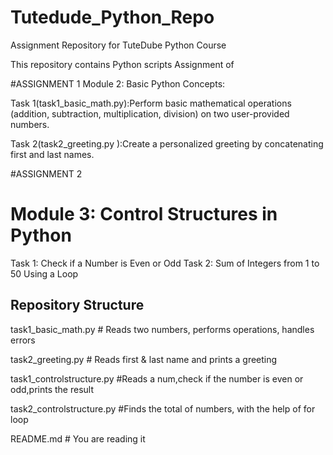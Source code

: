 # Tutedude_Python_Repo
Assignment Repository for TuteDube Python Course

This repository contains  Python scripts Assignment of 

#ASSIGNMENT 1
Module 2: Basic Python Concepts:

Task 1(task1_basic_math.py):Perform basic mathematical operations (addition, subtraction, multiplication, division) on two user-provided numbers.

Task 2(task2_greeting.py ):Create a personalized greeting by concatenating first and last names.


#ASSIGNMENT 2
# Module 3: Control Structures in Python

Task 1: Check if a Number is Even or Odd
Task 2: Sum of Integers from 1 to 50 Using a Loop

## Repository Structure

task1_basic_math.py     # Reads two numbers, performs operations, handles errors

task2_greeting.py       # Reads first & last name and prints a greeting

task1_controlstructure.py       #Reads a num,check if the number is even or odd,prints the result

task2_controlstructure.py       #Finds the total of numbers, with the help of for loop

README.md               # You are reading it


